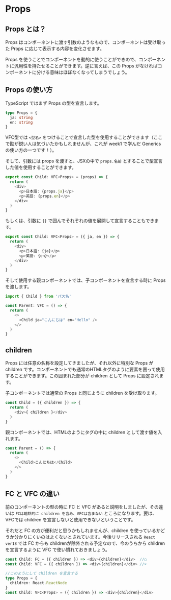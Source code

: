 # Props

## Props とは？

Props はコンポーネントに渡す引数のようなもので、コンポーネントは受け取った Props に応じて表示する内容を変化させます。

Props を使うことでコンポーネントを動的に使うことができので、コンポーネントに汎用性を持たせることができます。逆に言えば、この Props がなければコンポーネントに分ける意味はほぼなくなってしまうでしょう。

## Props の使い方

TypeScript ではまず Props の型を宣言します。
```typescript
type Props = {
  ja: string
  en: string
}
```

VFC型では `<型名>` をつけることで宣言した型を使用することができます（ここで勘が鋭い人は気づいたかもしれませんが、これが week1 で学んだ Generics の使い方の一つです！）。

そして、引数には props を渡すと、JSXの中で `props.名前` とすることで型宣言した値を使用することができます。
```typescript
export const Child: VFC<Props> = (props) => {
  return (
    <div>
      <p>日本語: {props.ja}</p>
      <p>英語: {props.en}</p>
    </div>
  )
}
```

もしくは、引数に `{}` で囲んでそれぞれの値を展開して宣言することもできます。
```typescript
export const Child: VFC<Props> = ({ ja, en }) => {
  return (
    <div>
      <p>日本語: {ja}</p>
      <p>英語: {en}</p>
    </div>
  )
}
```

そして使用する親コンポーネントでは、子コンポーネントを宣言する時に Props を渡します。
```typescript
import { Child } from 'パス名'

const Parent: VFC = () => {
  return (
    <>
      <Child ja="こんにちは" en="Hello" />
    </>
  )
}
```

## children

Props には任意の名称を設定してきましたが、それ以外に特別な Props が children です。コンポーネントでも通常のHTMLタグのように要素を囲って使用することができます。この囲まれた部分が children として Props に設定されます。

子コンポーネントでは通常の Props と同じように children を受け取ります。
```typescript
const Child = ({ children }) => {
  return (
    <div>{ children }</div>
  )
}
```

親コンポーネントでは、HTMLのようにタグの中に children として渡す値を入れます。
```typescript
const Parent = () => {
  return (
    <>
      <Child>こんにちは</Child>
    </>
  )
}
```

## FC と VFC の違い

前のコンポーネントの型の時に FC と VFC があると説明をしましたが、その違いは `FCは暗黙的に children を含み、VFCは含まない` ところになります。要は、VFCでは children を宣言しないと使用できないということです。

それだと FC の方が便利だと思うかもしれませんが、children を使っているかどうか分かりにくいのはよくないとされています。今後リリースされる `React ver18` では FC からも childrenが除外される予定なので、今のうちから children を宣言するように VFC で使い慣れておきましょう。

```typescript
const Child: FC = ({ children }) => <div>{children}</div>  //◯
const Child: VFC = ({ children }) => <div>{children}</div> //×

//このようにして children を宣言する
type Props = {
  children: React.ReactNode
}
const Child: VFC<Props> = ({ children }) => <div>{children}</div>
```
